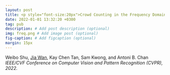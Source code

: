 ```yaml
---
layout: post
title: <p style="font-size:20px">Crowd Counting in the Frequency Domain</p>
date: 2022-01-01 13:32:20 +0300
tag: pub
description: # Add post description (optional)
img: freq.png # Add image post (optional)
fig-caption: # Add figcaption (optional)
margin: 15px
---
```


Weibo Shu, <u>Jia Wan</u>, Kay Chen Tan, Sam Kwong, and Antoni B. Chan  
<i>IEEE/CVF Conference on Computer Vision and Pattern Recognition (CVPR), 2022.</i>  
